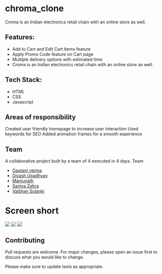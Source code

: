 # chroma_clone
 
Croma is an Indian electronics retail chain with
an online store as well.

## Features:
- Add to Cart and Edit Cart Items feature
- Apply Promo Code feature on Cart page
- Multiple delivery options with estimated time
- Croma is an Indian electronics retail chain with an online store as well.
## Tech Stack: 
- HTML
- CSS
- Javascript
 
## Areas of responsibility
Created user friendly homepage to
increase user interaction
Used keywords for SEO
Added animation frames for a smooth
experience

## Team
A collaborative project built by a team of 4
executed in 4 days.
Team
- [Gautam verma](https://github.com/gautamverma095)
- [Divash Upadhyay](https://github.com/Divash-Upadhyay)
- [Manjunath](https://github.com/Manjunath-BV23)
- [Saniya Zehra](https://github.com/Saniyzehra123)
- [Vaibhav Solanki](https://github.com/Vaibhav-Solanki)
# Screen short

<img src="https://user-images.githubusercontent.com/96076158/158644345-751dfef6-85d9-49f3-b755-a29ed34405dd.png" />
<img src="https://user-images.githubusercontent.com/96076158/158644663-99c084ee-dc28-4a6f-ad74-5e43e7c50e30.png" />
<img src="https://user-images.githubusercontent.com/96076158/158644151-474428d8-6b67-4084-a39b-a5e4c688f3fb.png" />
 

  

## Contributing
Pull requests are welcome. For major changes, please open an issue first to discuss what you would like to change.

Please make sure to update tests as appropriate.
